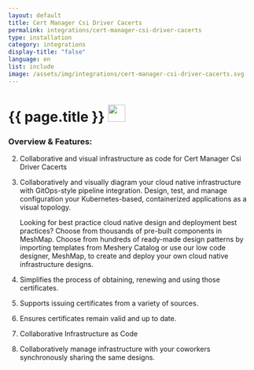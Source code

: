 ```yaml
---
layout: default
title: Cert Manager Csi Driver Cacerts
permalink: integrations/cert-manager-csi-driver-cacerts
type: installation
category: integrations
display-title: "false"
language: en
list: include
image: /assets/img/integrations/cert-manager-csi-driver-cacerts.svg
---
```


<h1>{{ page.title }} <img src="{{ page.image }}" style="width: 35px; height: 35px;" /></h1>


<!-- This needs replaced with the Category property, not the sub-category.
 #### Category: cert-manager-csi-driver-cacerts -->

### Overview & Features:
2. Collaborative and visual infrastructure as code for Cert Manager Csi Driver Cacerts

4. 
    Collaboratively and visually diagram your cloud native infrastructure with GitOps-style pipeline integration. Design, test, and manage configuration your Kubernetes-based, containerized applications as a visual topology.



    Looking for best practice cloud native design and deployment best practices? Choose from thousands of pre-built components in MeshMap. Choose from hundreds of ready-made design patterns by importing templates from Meshery Catalog or use our low code designer, MeshMap, to create and deploy your own cloud native infrastructure designs.



5. Simplifies the process of obtaining, renewing and using those certificates.

6. Supports issuing certificates from a variety of sources.

7. Ensures certificates remain valid and up to date.

8. Collaborative Infrastructure as Code

9. Collaboratively manage infrastructure with your coworkers synchronously sharing the same designs.

